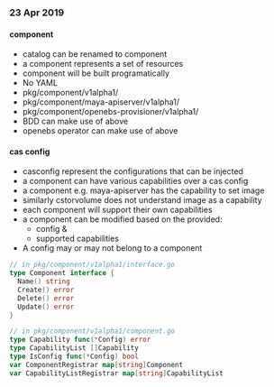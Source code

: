 ### 23 Apr 2019
#### component
- catalog can be renamed to component
- a component represents a set of resources
- component will be built programatically
- No YAML
- pkg/component/v1alpha1/
- pkg/component/maya-apiserver/v1alpha1/
- pkg/component/openebs-provisioner/v1alpha1/
- BDD can make use of above
- openebs operator can make use of above

#### cas config
- casconfig represent the configurations that can be injected
- a component can have various capabilities over a cas config
- a component e.g. maya-apiserver has the capability to set image
- similarly cstorvolume does not understand image as a capability
- each component will support their own capabilities
- a component can be modified based on the provided:
  - config & 
  - supported capabilities
- A config may or may not belong to a component

```go
// in pkg/component/v1alpha1/interface.go
type Component interface {
  Name() string
  Create() error
  Delete() error
  Update() error
}
```

```go
// in pkg/component/v1alpha1/component.go
type Capability func(*Config) error
type CapabilityList []Capability
type IsConfig func(*Config) bool
var ComponentRegistrar map[string]Component
var CapabilityListRegistrar map[string]CapabilityList
```
